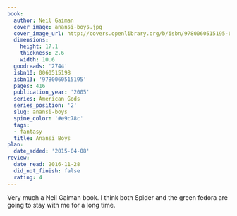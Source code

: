 ```yaml
---
book:
  author: Neil Gaiman
  cover_image: anansi-boys.jpg
  cover_image_url: http://covers.openlibrary.org/b/isbn/9780060515195-L.jpg
  dimensions:
    height: 17.1
    thickness: 2.6
    width: 10.6
  goodreads: '2744'
  isbn10: 0060515198
  isbn13: '9780060515195'
  pages: 416
  publication_year: '2005'
  series: American Gods
  series_position: '2'
  slug: anansi-boys
  spine_color: '#e9c78c'
  tags:
  - fantasy
  title: Anansi Boys
plan:
  date_added: '2015-04-08'
review:
  date_read: 2016-11-28
  did_not_finish: false
  rating: 4
---
```


Very much a Neil Gaiman book. I think both Spider and the green fedora are going to stay with me for a long time.
